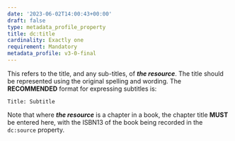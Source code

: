 ```yaml
---
date: '2023-06-02T14:00:43+00:00'
draft: false
type: metadata_profile_property
title: dc:title
cardinality: Exactly one
requirement: Mandatory
metadata_profile: v3-0-final
---
```

This refers to the title, and any sub-titles, of ***the resource***. The title should be represented using the original spelling and wording. The **RECOMMENDED** format for expressing subtitles is:

`Title: Subtitle`

Note that where ***the resource*** is a chapter in a book, the chapter title **MUST** be entered here, with the ISBN13 of the book being recorded in the `dc:source` property.
